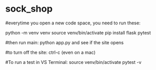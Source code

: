 # sock_shop

#everytime you open a new code space, you need to run these:

python -m venv venv
source venv/bin/activate
pip install flask pytest

#then run main:
python app.py and see if the site opens

#to turn off the site:
ctrl-c (even on a mac)

#To run a test in VS Terminal:
source venv/bin/activate
pytest -v

